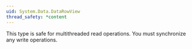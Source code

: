 ```yaml
---
uid: System.Data.DataRowView
thread_safety: *content
---
```


This type is safe for multithreaded read operations. You must synchronize any write operations.


